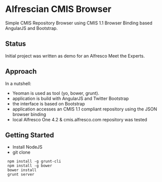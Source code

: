 Alfrescian CMIS Browser
=====

Simple CMIS Repository Browser using CMIS 1.1 Browser Binding based AngularJS and Bootstrap.

Status
------
Initial project was written as demo for an Alfresco Meet the Experts.

Approach
--------

In a nutshell:

* Yeoman is used as tool (yo, bower, grunt).
* application is build with AngularJS and Twitter Bootstrap
* the interface is based on Bootstrap</a>
* application accesses an CMIS 1.1 compliant repository using the JSON browser binding
* local Alfresco One 4.2 & cmis.alfresco.com repository was tested

Getting Started
--------
* Install NodeJS
* git clone
```
 npm install -g grunt-cli
 npm install -g bower
 bower install
 grunt server
```
